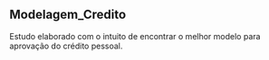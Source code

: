 ## Modelagem_Credito

Estudo elaborado com o intuito de encontrar o melhor modelo para aprovação do crédito pessoal.

